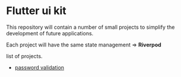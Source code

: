 # Flutter ui kit

This repository will contain a number of small projects to simplify the development of future applications.

Each project will have the same state management => **Riverpod**

list of projects.

*  [password validation](password_validation/README.md)
